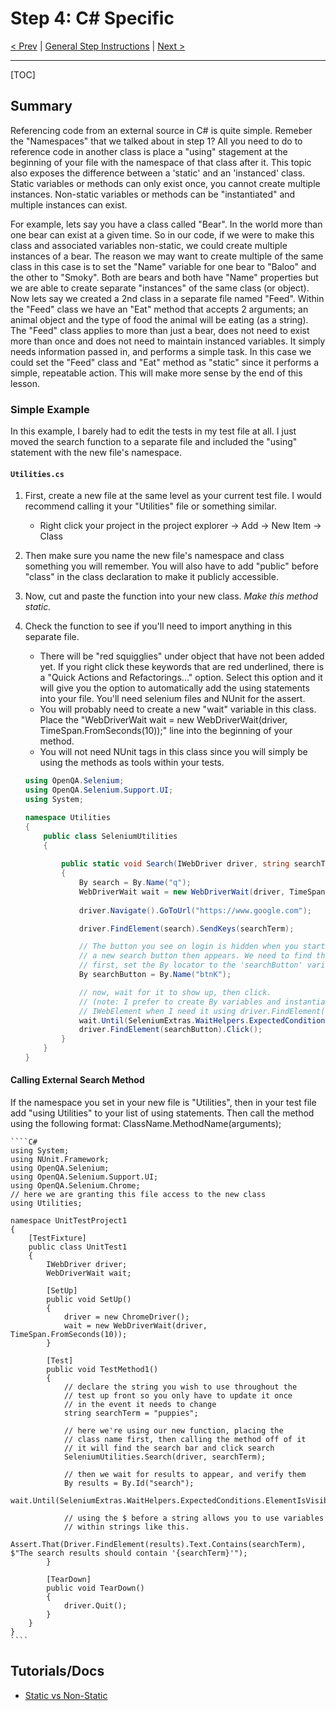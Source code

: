 # Step 4: C# Specific

[< Prev](./CSharp3.md) | [General Step Instructions](../step4.md) | [Next >](./CSharp5.md)

---

[TOC]

## Summary

Referencing code from an external source in C# is quite simple. Remeber the "Namespaces" that we talked about in step 1? All you need to do to reference code in another class is place a "using" stagement at the beginning of your file with the namespace of that class after it. This topic also exposes the difference between a 'static' and an 'instanced' class. Static variables or methods can only exist once, you cannot create multiple instances. Non-static variables or methods can be "instantiated" and multiple instances can exist. 

For example, lets say you have a class called "Bear". In the world more than one bear can exist at a given time. So in our code, if we were to make this class and associated variables non-static, we could create multiple instances of a bear. The reason we may want to create multiple of the same class in this case is to set the "Name" variable for one bear to "Baloo" and the other to "Smoky". Both are bears and both have "Name" properties but we are able to create separate "instances" of the same class (or object). Now lets say we created a 2nd class in a separate file named "Feed". Within the "Feed" class we have an "Eat" method that accepts 2 arguments; an animal object and the type of food the animal will be eating (as a string). The "Feed" class applies to more than just a bear, does not need to exist more than once and does not need to maintain instanced variables. It simply needs information passed in, and performs a simple task. In this case we could set the "Feed" class and "Eat" method as "static" since it performs a simple, repeatable action. This will make more sense by the end of this lesson.

### Simple Example

In this example, I barely had to edit the tests in my test file at all. I just moved the search function to a separate file and included the "using" statement with the new file's namespace.

#### `Utilities.cs`

1. First, create a new file at the same level as your current test file. I would recommend calling it your "Utilities" file or something similar.
    * Right click your project in the project explorer -> Add -> New Item -> Class
2. Then make sure you name the new file's namespace and class something you will remember. You will also have to add "public" before "class" in the class declaration to make it publicly accessible.
3. Now, cut and paste the function into your new class. _Make this method static._
4. Check the function to see if you'll need to import anything in this separate file.
    * There will be "red squigglies" under object that have not been added yet. If you right click these keywords that are red underlined, there is a "Quick Actions and Refactorings..." option. Select this option and it will give you the option to automatically add the using statements into your file. You'll need selenium files and NUnit for the assert.
    * You will probably need to create a new "wait" variable in this class. Place the "WebDriverWait wait = new WebDriverWait(driver, TimeSpan.FromSeconds(10));" line into the beginning of your method.
    * You will not need NUnit tags in this class since you will simply be using the methods as tools within your tests. 

    ```C#
    using OpenQA.Selenium;
    using OpenQA.Selenium.Support.UI;
    using System;

    namespace Utilities
    {
        public class SeleniumUtilities
        {
            
            public static void Search(IWebDriver driver, string searchTerm)
            {
                By search = By.Name("q");
                WebDriverWait wait = new WebDriverWait(driver, TimeSpan.FromSeconds(10));
                
                driver.Navigate().GoToUrl("https://www.google.com");

                driver.FindElement(search).SendKeys(searchTerm);

                // The button you see on login is hidden when you start typing, and
                // a new search button then appears. We need to find that one.
                // first, set the By locator to the 'searchButton' variable...
                By searchButton = By.Name("btnK");

                // now, wait for it to show up, then click.
                // (note: I prefer to create By variables and instantiate the
                // IWebElement when I need it using driver.FindElement())
                wait.Until(SeleniumExtras.WaitHelpers.ExpectedConditions.ElementIsVisible(searchButton));
                driver.FindElement(searchButton).Click();
            }
        }
    }
    ```

#### Calling External Search Method

If the namespace you set in your new file is "Utilities", then in your test file add "using Utilities" to your list of using statements. Then call the method using the following format: ClassName.MethodName(arguments);

    ````C#
    using System;
    using NUnit.Framework;
    using OpenQA.Selenium;
    using OpenQA.Selenium.Support.UI;
    using OpenQA.Selenium.Chrome;
    // here we are granting this file access to the new class
    using Utilities;

    namespace UnitTestProject1
    {
        [TestFixture]
        public class UnitTest1
        {
            IWebDriver driver;
            WebDriverWait wait;
            
            [SetUp]
            public void SetUp()
            {
                driver = new ChromeDriver();
                wait = new WebDriverWait(driver, TimeSpan.FromSeconds(10));
            }

            [Test]
            public void TestMethod1()
            {
                // declare the string you wish to use throughout the 
                // test up front so you only have to update it once
                // in the event it needs to change
                string searchTerm = "puppies";
                
                // here we're using our new function, placing the
                // class name first, then calling the method off of it
                // it will find the search bar and click search
                SeleniumUtilities.Search(driver, searchTerm);

                // then we wait for results to appear, and verify them
                By results = By.Id("search");
                wait.Until(SeleniumExtras.WaitHelpers.ExpectedConditions.ElementIsVisible(results));

                // using the $ before a string allows you to use variables
                // within strings like this.
                Assert.That(Driver.FindElement(results).Text.Contains(searchTerm), $"The search results should contain '{searchTerm}'");
            }

            [TearDown]
            public void TearDown()
            {
                driver.Quit();
            }
        }
    }
    ````

## Tutorials/Docs

- [Static vs Non-Static](https://docs.microsoft.com/en-us/dotnet/csharp/programming-guide/classes-and-structs/static-classes-and-static-class-members)